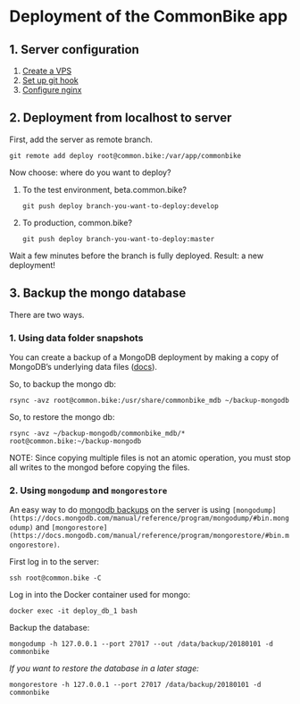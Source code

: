 # Deployment of the CommonBike app

## 1. Server configuration

1. [Create a VPS](http://bartroorda.nl/blog/2016/12/digitalocean-vps)
2. [Set up git hook](http://bartroorda.nl/blog/2016/12/meteor-app)
3. [Configure nginx](http://bartroorda.nl/blog/2016/12/nginx-config)

## 2. Deployment from localhost to server

First, add the server as remote branch.

`git remote add deploy root@common.bike:/var/app/commonbike`

Now choose: where do you want to deploy?

1. To the test environment, beta.common.bike?

   `git push deploy branch-you-want-to-deploy:develop`

2. To production, common.bike?

   `git push deploy branch-you-want-to-deploy:master`

Wait a few minutes before the branch is fully deployed. Result: a new deployment!

## 3. Backup the mongo database

There are two ways.

### 1. Using data folder snapshots

You can create a backup of a MongoDB deployment by making a copy of MongoDB’s underlying data files ([docs](https://docs.mongodb.com/manual/core/backups/#back-up-by-copying-underlying-data-files)).

So, to backup the mongo db:

    rsync -avz root@common.bike:/usr/share/commonbike_mdb ~/backup-mongodb

So, to restore the mongo db:

    rsync -avz ~/backup-mongodb/commonbike_mdb/* root@common.bike:~/backup-mongodb
    
NOTE: Since copying multiple files is not an atomic operation, you must stop all writes to the mongod before copying the files.

### 2. Using `mongodump` and `mongorestore`

An easy way to do [mongodb backups](https://docs.mongodb.com/manual/core/backups/#back-up-with-mongodump) on the server is using `[mongodump](https://docs.mongodb.com/manual/reference/program/mongodump/#bin.mongodump)` and `[mongorestore](https://docs.mongodb.com/manual/reference/program/mongorestore/#bin.mongorestore)`. 

First log in to the server:

    ssh root@common.bike -C

Log in into the Docker container used for mongo:

    docker exec -it deploy_db_1 bash

Backup the database:

    mongodump -h 127.0.0.1 --port 27017 --out /data/backup/20180101 -d commonbike

*If you want to restore the database in a later stage:*

    mongorestore -h 127.0.0.1 --port 27017 /data/backup/20180101 -d commonbike